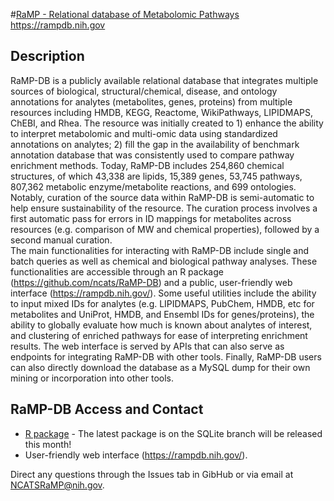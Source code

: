 #[RaMP - Relational database of Metabolomic Pathways](https://rampdb.nih.gov/)
https://rampdb.nih.gov

## Description
RaMP-DB is a publicly available relational database that integrates multiple sources of biological, structural/chemical, disease, and ontology annotations for analytes (metabolites, genes, proteins) from multiple resources including HMDB, KEGG, Reactome, WikiPathways, LIPIDMAPS, ChEBI, and Rhea.  The resource was initially created to 1) enhance the ability to interpret metabolomic and multi-omic data using standardized annotations on analytes; 2) fill the gap in the availability of benchmark annotation database that was consistently used to compare pathway enrichment methods. Today, RaMP-DB includes 254,860 chemical structures, of which 43,338 are lipids, 15,389 genes, 53,745 pathways, 807,362 metabolic enzyme/metabolite reactions, and 699 ontologies.  Notably, curation of the source data within RaMP-DB is semi-automatic to help ensure sustainability of the resource.  The curation process involves a first automatic pass for errors in ID mappings for metabolites across resources (e.g. comparison of MW and chemical properties), followed by a second manual curation.   
The main functionalities for interacting with RaMP-DB include single and batch queries as well as chemical and biological pathway analyses. These functionalities are accessible through an R package (https://github.com/ncats/RaMP-DB) and a public, user-friendly web interface (https://rampdb.nih.gov/).  Some useful utilities include the ability to input mixed IDs for analytes (e.g. LIPIDMAPS, PubChem, HMDB, etc for metabolites and UniProt, HMDB, and Ensembl IDs for genes/proteins), the ability to globally evaluate how much is known about analytes of interest, and clustering of enriched pathways for ease of interpreting enrichment results.  The web interface is served by APIs that can also serve as endpoints for integrating RaMP-DB with other tools.  Finally, RaMP-DB users can also directly download the database as a MySQL dump for their own mining or incorporation into other tools.        

## RaMP-DB Access and Contact
- [R package](https://github.com/ncats/RaMP-DB/tree/sqlite) - The latest package is on the SQLite branch will be released this month!
- User-friendly web interface (https://rampdb.nih.gov/).  

Direct any questions through the Issues tab in GibHub or via email at [NCATSRaMP@nih.gov](mailto:NCATSRaMP@nih.gov).
